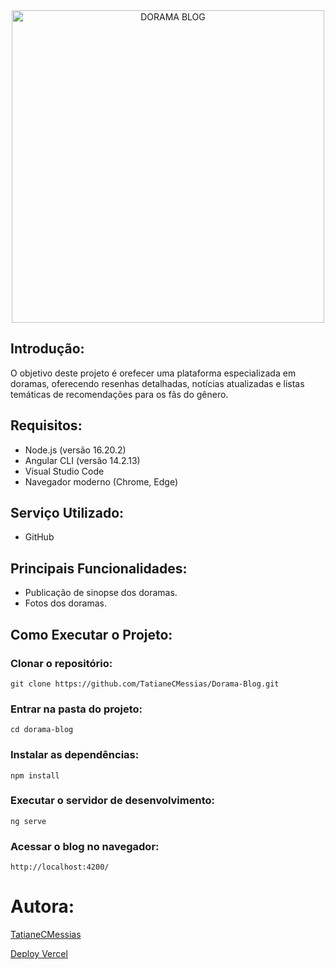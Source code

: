 <div align="center">
  <img src="https://github.com/user-attachments/assets/8df53de3-8122-43f2-b176-c486f8b9077f" width="500" alt="DORAMA BLOG">
  </br>
</div>

## Introdução:
O objetivo deste projeto é orefecer uma plataforma especializada em doramas, oferecendo resenhas detalhadas, notícias atualizadas e listas temáticas de recomendações para os fãs do gênero.

## Requisitos:
- Node.js (versão 16.20.2)
- Angular CLI (versão 14.2.13)
- Visual Studio Code
- Navegador moderno (Chrome, Edge)

## Serviço Utilizado: 
- GitHub

## Principais Funcionalidades:
- Publicação de sinopse dos doramas.
- Fotos dos doramas.

## Como Executar o Projeto:

### Clonar o repositório:

```
git clone https://github.com/TatianeCMessias/Dorama-Blog.git
```

### Entrar na pasta do projeto:
```
cd dorama-blog
```

### Instalar as dependências:
```
npm install
```

### Executar o servidor de desenvolvimento:
```
ng serve
```

### Acessar o blog no navegador:
```
http://localhost:4200/
```

# Autora:
[TatianeCMessias](https://www.linkedin.com/in/tatianecmessias/)

[Deploy Vercel](https://dorama-blog.vercel.app/)

